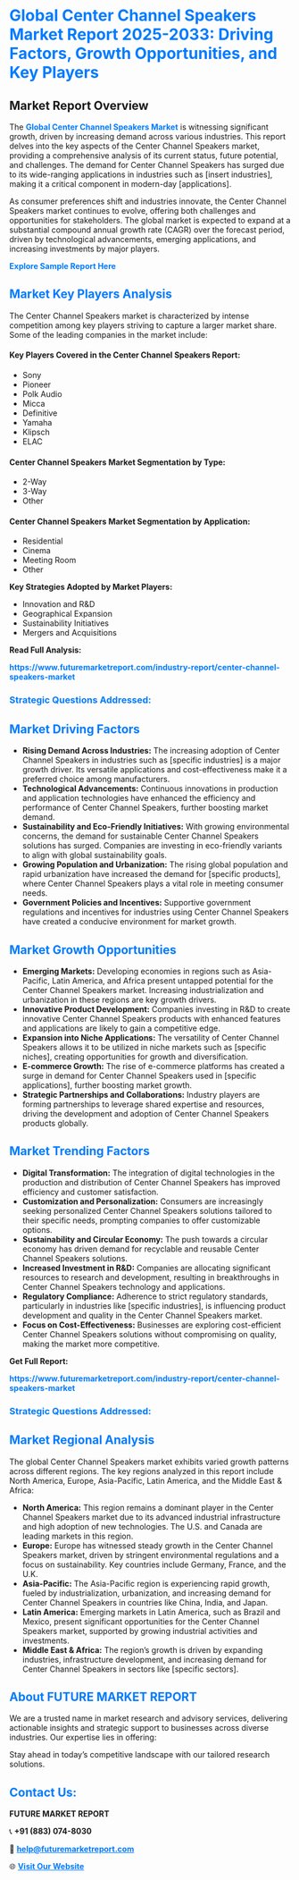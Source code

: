 <h1 style="color: #007BFF;">Global Center Channel Speakers Market Report 2025-2033: Driving Factors, Growth Opportunities, and Key Players</h1>

<section id="overview">
<h2>Market Report Overview</h2>
<p>The <a href="https://www.futuremarketreport.com/industry-report/center-channel-speakers-market" style="color: #007BFF; text-decoration: none;"><strong>Global Center Channel Speakers Market</strong></a> is witnessing significant growth, driven by increasing demand across various industries. This report delves into the key aspects of the Center Channel Speakers market, providing a comprehensive analysis of its current status, future potential, and challenges. The demand for Center Channel Speakers has surged due to its wide-ranging applications in industries such as [insert industries], making it a critical component in modern-day [applications].</p>
<p>As consumer preferences shift and industries innovate, the Center Channel Speakers market continues to evolve, offering both challenges and opportunities for stakeholders. The global market is expected to expand at a substantial compound annual growth rate (CAGR) over the forecast period, driven by technological advancements, emerging applications, and increasing investments by major players.</p>
</section>

<section id="overview">
<p><a href="https://www.futuremarketreport.com/request-sample/reportId=87610" style="color: #007BFF; text-decoration: none;"><strong>Explore Sample Report Here</strong></a></p>
</section>

<section id="key-players">
<h2 style="color: #007BFF;">Market Key Players Analysis</h2>
<p>The Center Channel Speakers market is characterized by intense competition among key players striving to capture a larger market share. Some of the leading companies in the market include:</p>
<h4>Key Players Covered in the Center Channel Speakers Report:</h4>
<ul><li>Sony</li><li>Pioneer</li><li>Polk Audio</li><li>Micca</li><li>Definitive</li><li>Yamaha</li><li>Klipsch</li><li>ELAC</li></ul>
<h4>Center Channel Speakers Market Segmentation by Type:</h4>
<ul><li>2-Way</li><li>3-Way</li><li>Other</li></ul>

<h4>Center Channel Speakers Market Segmentation by Application:</h4>
<ul><li>Residential</li><li>Cinema</li><li>Meeting Room</li><li>Other</li></ul>
<p><strong>Key Strategies Adopted by Market Players:</strong></p>
<ul>
<li>Innovation and R&D</li>
<li>Geographical Expansion</li>
<li>Sustainability Initiatives</li>
<li>Mergers and Acquisitions</li>
</ul>
</section>

<section>
<p><strong>Read Full Analysis: </strong></p><a href="https://www.futuremarketreport.com/industry-report/center-channel-speakers-market" style="color: #007BFF; text-decoration: none;"><strong>https://www.futuremarketreport.com/industry-report/center-channel-speakers-market</strong></a>
<h3 style="color: #007BFF;">Strategic Questions Addressed:</h3>
</section>

<section id="driving-factors">
<h2 style="color: #007BFF;">Market Driving Factors</h2>
<ul>
<li><strong>Rising Demand Across Industries:</strong> The increasing adoption of Center Channel Speakers in industries such as [specific industries] is a major growth driver. Its versatile applications and cost-effectiveness make it a preferred choice among manufacturers.</li>
<li><strong>Technological Advancements:</strong> Continuous innovations in production and application technologies have enhanced the efficiency and performance of Center Channel Speakers, further boosting market demand.</li>
<li><strong>Sustainability and Eco-Friendly Initiatives:</strong> With growing environmental concerns, the demand for sustainable Center Channel Speakers solutions has surged. Companies are investing in eco-friendly variants to align with global sustainability goals.</li>
<li><strong>Growing Population and Urbanization:</strong> The rising global population and rapid urbanization have increased the demand for [specific products], where Center Channel Speakers plays a vital role in meeting consumer needs.</li>
<li><strong>Government Policies and Incentives:</strong> Supportive government regulations and incentives for industries using Center Channel Speakers have created a conducive environment for market growth.</li>
</ul>
</section>

<section id="growth-opportunities">
<h2 style="color: #007BFF;">Market Growth Opportunities</h2>
<ul>
<li><strong>Emerging Markets:</strong> Developing economies in regions such as Asia-Pacific, Latin America, and Africa present untapped potential for the Center Channel Speakers market. Increasing industrialization and urbanization in these regions are key growth drivers.</li>
<li><strong>Innovative Product Development:</strong> Companies investing in R&D to create innovative Center Channel Speakers products with enhanced features and applications are likely to gain a competitive edge.</li>
<li><strong>Expansion into Niche Applications:</strong> The versatility of Center Channel Speakers allows it to be utilized in niche markets such as [specific niches], creating opportunities for growth and diversification.</li>
<li><strong>E-commerce Growth:</strong> The rise of e-commerce platforms has created a surge in demand for Center Channel Speakers used in [specific applications], further boosting market growth.</li>
<li><strong>Strategic Partnerships and Collaborations:</strong> Industry players are forming partnerships to leverage shared expertise and resources, driving the development and adoption of Center Channel Speakers products globally.</li>
</ul>
</section>

<section id="trending-factors">
<h2 style="color: #007BFF;">Market Trending Factors</h2>
<ul>
<li><strong>Digital Transformation:</strong> The integration of digital technologies in the production and distribution of Center Channel Speakers has improved efficiency and customer satisfaction.</li>
<li><strong>Customization and Personalization:</strong> Consumers are increasingly seeking personalized Center Channel Speakers solutions tailored to their specific needs, prompting companies to offer customizable options.</li>
<li><strong>Sustainability and Circular Economy:</strong> The push towards a circular economy has driven demand for recyclable and reusable Center Channel Speakers solutions.</li>
<li><strong>Increased Investment in R&D:</strong> Companies are allocating significant resources to research and development, resulting in breakthroughs in Center Channel Speakers technology and applications.</li>
<li><strong>Regulatory Compliance:</strong> Adherence to strict regulatory standards, particularly in industries like [specific industries], is influencing product development and quality in the Center Channel Speakers market.</li>
<li><strong>Focus on Cost-Effectiveness:</strong> Businesses are exploring cost-efficient Center Channel Speakers solutions without compromising on quality, making the market more competitive.</li>
</ul>
</section>

<section>
<p><strong>Get Full Report: </strong></p><a href="https://www.futuremarketreport.com/industry-report/center-channel-speakers-market" style="color: #007BFF; text-decoration: none;"><strong>https://www.futuremarketreport.com/industry-report/center-channel-speakers-market</strong></a>
<h3 style="color: #007BFF;">Strategic Questions Addressed:</h3>
</section>


<section id="regional-analysis">
<h2 style="color: #007BFF;">Market Regional Analysis</h2>
<p>The global Center Channel Speakers market exhibits varied growth patterns across different regions. The key regions analyzed in this report include North America, Europe, Asia-Pacific, Latin America, and the Middle East & Africa:</p>
<ul>
<li><strong>North America:</strong> This region remains a dominant player in the Center Channel Speakers market due to its advanced industrial infrastructure and high adoption of new technologies. The U.S. and Canada are leading markets in this region.</li>
<li><strong>Europe:</strong> Europe has witnessed steady growth in the Center Channel Speakers market, driven by stringent environmental regulations and a focus on sustainability. Key countries include Germany, France, and the U.K.</li>
<li><strong>Asia-Pacific:</strong> The Asia-Pacific region is experiencing rapid growth, fueled by industrialization, urbanization, and increasing demand for Center Channel Speakers in countries like China, India, and Japan.</li>
<li><strong>Latin America:</strong> Emerging markets in Latin America, such as Brazil and Mexico, present significant opportunities for the Center Channel Speakers market, supported by growing industrial activities and investments.</li>
<li><strong>Middle East & Africa:</strong> The region’s growth is driven by expanding industries, infrastructure development, and increasing demand for Center Channel Speakers in sectors like [specific sectors].</li>
</ul>
</section>

<footer>
<h2 style="color: #007BFF;">About FUTURE MARKET REPORT</h2>
<p>We are a trusted name in market research and advisory services, delivering actionable insights and strategic support to businesses across diverse industries. Our expertise lies in offering:</p>

<p>Stay ahead in today’s competitive landscape with our tailored research solutions.</p>

<h2 style="color: #007BFF;">Contact Us:</h2>
<p><strong>FUTURE MARKET REPORT</strong></p>
<p>📞 <strong>+91 (883) 074-8030</strong></p>
<p>📧 <strong><a href="mailto:help@futuremarketreport.com" style="color: #007BFF;">help@futuremarketreport.com</a></strong></p>
<p>🌐 <strong><a href="https://www.futuremarketreport.com/" style="color: #007BFF;">Visit Our Website</a></strong></p>
</footer>